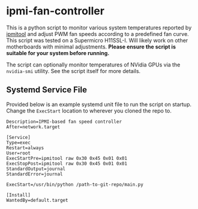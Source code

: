 # ipmi-fan-controller

This is a python script to monitor various system temperatures reported by [ipmitool](https://codeberg.org/IPMITool/ipmitool) and adjust PWM fan speeds according to a predefined fan curve. This script was tested on a Supermicro H11SSL-I. Will likely work on other motherboards with minimal adjustments. **Please ensure the script is suitable for your system before running.**

The script can optionally monitor temperatures of NVidia GPUs via the `nvidia-smi` utility. See the script itself for more details.

## Systemd Service File

Provided below is an example systemd unit file to run the script on startup. Change the `ExecStart` location to wherever you cloned the repo to.

```
Description=IPMI-based fan speed controller
After=network.target

[Service]
Type=exec
Restart=always
User=root
ExecStartPre=ipmitool raw 0x30 0x45 0x01 0x01
ExecStopPost=ipmitool raw 0x30 0x45 0x01 0x01
StandardOutput=journal
StandardError=journal

ExecStart=/usr/bin/python /path-to-git-repo/main.py

[Install]
WantedBy=default.target
```
